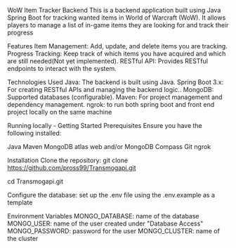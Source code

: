 WoW Item Tracker Backend
This is a backend application built using Java Spring Boot for tracking wanted items in World of Warcraft (WoW). It allows players to manage a list of in-game items they are looking for and track their progress

Features
Item Management: Add, update, and delete items you are tracking.
Progress Tracking: Keep track of which items you have acquired and which are still needed(Not yet implemented).
RESTful API: Provides RESTful endpoints to interact with the system.


Technologies Used
Java: The backend is built using Java.
Spring Boot 3.x: For creating RESTful APIs and managing the backend logic..
MongoDB: Supported databases (configurable).
Maven: For project management and dependency management.
ngrok: to run both spring boot and front end project locally on the same machine




Running locally - Getting Started
Prerequisites
Ensure you have the following installed:

Java 
Maven
MongoDB atlas web and/or MongoDB Compass
Git
ngrok



Installation
Clone the repository:
git clone https://github.com/pross99/Transmogapi.git

cd Transmogapi.git

Configure the database:
set up the .env file using the .env.example as a template


Environment Variables
MONGO_DATABASE: name of the database
MONGO_USER: name of the user created under "Database Access"
MONGO_PASSWORD: password for the user
MONGO_CLUSTER: name of the cluster
